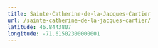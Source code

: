 ```yaml
---
title: Sainte-Catherine-de-la-Jacques-Cartier
url: /sainte-catherine-de-la-jacques-cartier/
latitude: 46.8443807
longitude: -71.61502300000001
---
```

